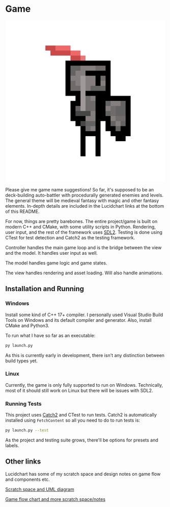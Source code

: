 # Game

![The WIP sprite of the Knight](/resources/images/Knight.png)

Please give me game name suggestions! So far, it's supposed to be an deck-building auto-battler with procedurally generated enemies and levels. The general theme will be medieval fantasy with magic and other fantasy elements. In-depth details are included in the Lucidchart links at the bottom of this README. 

For now, things are pretty barebones. The entire project/game is built on modern C++ and CMake, with some utility scripts in Python. Rendering, user input, and the rest of the framework uses [SDL2](https://www.libsdl.org/). Testing is done using CTest for test detection and Catch2 as the testing framework.

Controller handles the main game loop and is the bridge between the view and the model. It handles user input as well.

The model handles game logic and game states.

The view handles rendering and asset loading. Will also handle animations.

## Installation and Running

### Windows

Install some kind of C++ 17+ compiler. I personally used Visual Studio Build Tools on Windows and its default compiler and generator. Also, install CMake and Python3.

To run what I have so far as an executable:

```sh
py launch.py
```

As this is currently early in development, there isn't any distinction between build types yet.

### Linux

Currently, the game is only fully supported to run on Windows. Technically, most of it should still work on Linux but there will be issues with SDL2.

### Running Tests

This project uses [Catch2](https://github.com/catchorg/Catch2) and CTest to run tests. Catch2 is automatically installed using `FetchContent` so all you need to do to run tests is:

```sh
py launch.py --test
```

As the project and testing suite grows, there'll be options for presets and labels.

## Other links

Lucidchart has some of my scratch space and design notes on game flow and components etc.

[Scratch space and UML diagram](https://lucid.app/lucidchart/fba73b43-d0a4-4023-b97c-87bf7c7fa9cb/edit?invitationId=inv_4fe9b785-8b03-43a8-a01a-3aa92f6de195)

[Game flow chart and more scratch space/notes](https://lucid.app/lucidchart/ef53d16f-2844-4e87-862a-08844a3a949b/edit?invitationId=inv_d6feeafb-e056-4c67-b9bb-b3051963d38a)
